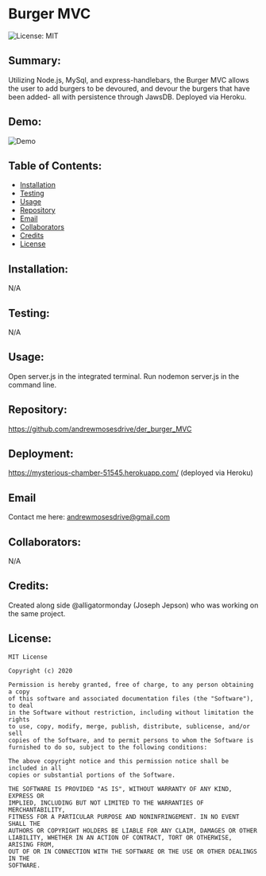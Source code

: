 # Burger MVC 
  

  ![License: MIT](https://img.shields.io/badge/License-MIT-yellow.svg) 
## Summary:
  Utilizing Node.js, MySql, and express-handlebars, the Burger MVC allows the user to add burgers to be devoured, and devour the burgers that have been added- all with persistence through JawsDB. Deployed via Heroku. 
  
## Demo:
  ![Demo](https://github.com/andrewmosesdrive/der_burger_MVC/blob/main/public/assets/img/burger.gif?raw=true)

  
  ## Table of Contents:
  * [Installation](#installation) 
  * [Testing](#testing)
  * [Usage](#usage)
  * [Repository](#repository)
  * [Email](#email)
  * [Collaborators](#collaborators)
  * [Credits](#credits)
  * [License](#license)
  
  ## Installation: 
  N/A 
  

  
  ## Testing: 
  N/A 
  

  
  ## Usage: 
  Open server.js in the integrated terminal. Run nodemon server.js in the command line.
  

  
  ## Repository: 
  https://github.com/andrewmosesdrive/der_burger_MVC 
  

  
  ## Deployment: 
  https://mysterious-chamber-51545.herokuapp.com/ (deployed via Heroku) 
  

  
  ## Email 
  Contact me here: 
  andrewmosesdrive@gmail.com
  

  
  ## Collaborators: 
  N/A
  

  
  ## Credits: 
  Created along side @alligatormonday (Joseph Jepson) who was working on the same project. 
  

  ## License:
    
    MIT License

    Copyright (c) 2020
    
    Permission is hereby granted, free of charge, to any person obtaining a copy
    of this software and associated documentation files (the "Software"), to deal
    in the Software without restriction, including without limitation the rights
    to use, copy, modify, merge, publish, distribute, sublicense, and/or sell
    copies of the Software, and to permit persons to whom the Software is
    furnished to do so, subject to the following conditions:
    
    The above copyright notice and this permission notice shall be included in all
    copies or substantial portions of the Software.
    
    THE SOFTWARE IS PROVIDED "AS IS", WITHOUT WARRANTY OF ANY KIND, EXPRESS OR
    IMPLIED, INCLUDING BUT NOT LIMITED TO THE WARRANTIES OF MERCHANTABILITY,
    FITNESS FOR A PARTICULAR PURPOSE AND NONINFRINGEMENT. IN NO EVENT SHALL THE
    AUTHORS OR COPYRIGHT HOLDERS BE LIABLE FOR ANY CLAIM, DAMAGES OR OTHER
    LIABILITY, WHETHER IN AN ACTION OF CONTRACT, TORT OR OTHERWISE, ARISING FROM,
    OUT OF OR IN CONNECTION WITH THE SOFTWARE OR THE USE OR OTHER DEALINGS IN THE
    SOFTWARE.